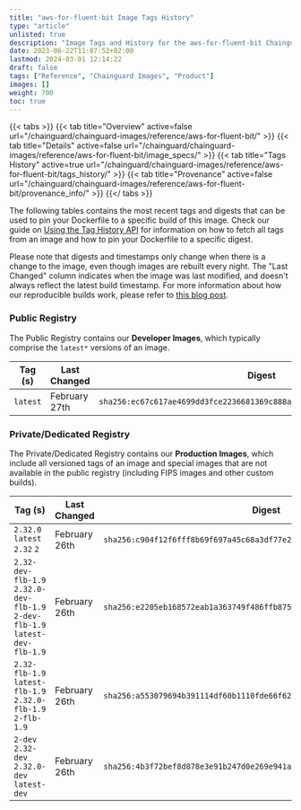 ```yaml
---
title: "aws-for-fluent-bit Image Tags History"
type: "article"
unlisted: true
description: "Image Tags and History for the aws-for-fluent-bit Chainguard Image"
date: 2023-06-22T11:07:52+02:00
lastmod: 2024-03-01 12:14:22
draft: false
tags: ["Reference", "Chainguard Images", "Product"]
images: []
weight: 700
toc: true
---
```


{{< tabs >}}
{{< tab title="Overview" active=false url="/chainguard/chainguard-images/reference/aws-for-fluent-bit/" >}}
{{< tab title="Details" active=false url="/chainguard/chainguard-images/reference/aws-for-fluent-bit/image_specs/" >}}
{{< tab title="Tags History" active=true url="/chainguard/chainguard-images/reference/aws-for-fluent-bit/tags_history/" >}}
{{< tab title="Provenance" active=false url="/chainguard/chainguard-images/reference/aws-for-fluent-bit/provenance_info/" >}}
{{</ tabs >}}

The following tables contains the most recent tags and digests that can be used to pin your Dockerfile to a specific build of this image. Check our guide on [Using the Tag History API](/chainguard/chainguard-images/using-the-tag-history-api/) for information on how to fetch all tags from an image and how to pin your Dockerfile to a specific digest.

Please note that digests and timestamps only change when there is a change to the image, even though images are rebuilt every night. The "Last Changed" column indicates when the image was last modified, and doesn't always reflect the latest build timestamp. For more information about how our reproducible builds work, please refer to [this blog post](https://www.chainguard.dev/unchained/reproducing-chainguards-reproducible-image-builds).

### Public Registry
The Public Registry contains our **Developer Images**, which typically comprise the `latest*` versions of an image.

| Tag (s)   | Last Changed  | Digest                                                                    |
|-----------|---------------|---------------------------------------------------------------------------|
|  `latest` | February 27th | `sha256:ec67c617ae4699dd3fce2236681369c888a20e8866b5567c169018e42747972c` |


### Private/Dedicated Registry
The Private/Dedicated Registry contains our **Production Images**, which include all versioned tags of an image and special images that are not available in the public registry (including FIPS images and other custom builds).

| Tag (s)                                                                       | Last Changed  | Digest                                                                    |
|-------------------------------------------------------------------------------|---------------|---------------------------------------------------------------------------|
|  `2.32.0` `latest` `2.32` `2`                                                 | February 26th | `sha256:c904f12f6fff8b69f697a45c68a3df77e245a7d03d1fbaa0504e35a2bc3413ba` |
|  `2.32-dev-flb-1.9` `2.32.0-dev-flb-1.9` `2-dev-flb-1.9` `latest-dev-flb-1.9` | February 26th | `sha256:e2205eb168572eab1a363749f486ffb875e95c12117ad590202ccd650e3c5782` |
|  `2.32-flb-1.9` `latest-flb-1.9` `2.32.0-flb-1.9` `2-flb-1.9`                 | February 26th | `sha256:a553079694b391114df60b1110fde66f62c98fca1f404ba6b8bb2fa3b7f9164c` |
|  `2-dev` `2.32-dev` `2.32.0-dev` `latest-dev`                                 | February 26th | `sha256:4b3f72bef8d878e3e91b247d0e269e941acc2a374a36cf8cb7629241e5b5da2a` |

